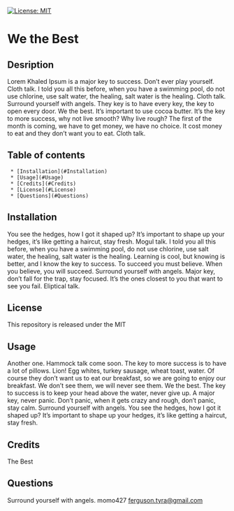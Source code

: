 
  [![License: MIT](https://img.shields.io/badge/License-MIT-yellow.svg)](https://opensource.org/licenses/MIT)

  # We the Best

  ## Desription 
 Lorem Khaled Ipsum is a major key to success. Don’t ever play yourself. Cloth talk. I told you all this before, when you have a swimming pool, do not use chlorine, use salt water, the healing, salt water is the healing. Cloth talk. Surround yourself with angels. They key is to have every key, the key to open every door. We the best. It’s important to use cocoa butter. It’s the key to more success, why not live smooth? Why live rough? The first of the month is coming, we have to get money, we have no choice. It cost money to eat and they don’t want you to eat. Cloth talk.
  ## Table of contents
     * [Installation](#Installation)
     * [Usage](#Usage)
     * [Credits](#Credits)
     * [License](#License)
     * [Questions](#Questions)
  ## Installation 
 You see the hedges, how I got it shaped up? It’s important to shape up your hedges, it’s like getting a haircut, stay fresh. Mogul talk. I told you all this before, when you have a swimming pool, do not use chlorine, use salt water, the healing, salt water is the healing. Learning is cool, but knowing is better, and I know the key to success. To succeed you must believe. When you believe, you will succeed. Surround yourself with angels. Major key, don’t fall for the trap, stay focused. It’s the ones closest to you that want to see you fail. Eliptical talk.
  ## License 
 
 This repository is released under the MIT

  ## Usage 
 Another one. Hammock talk come soon. The key to more success is to have a lot of pillows. Lion! Egg whites, turkey sausage, wheat toast, water. Of course they don’t want us to eat our breakfast, so we are going to enjoy our breakfast. We don’t see them, we will never see them. We the best. The key to success is to keep your head above the water, never give up. A major key, never panic. Don’t panic, when it gets crazy and rough, don’t panic, stay calm. Surround yourself with angels. You see the hedges, how I got it shaped up? It’s important to shape up your hedges, it’s like getting a haircut, stay fresh.
  ## Credits 
 The Best
  ## Questions
 Surround yourself with angels.
 momo427 
 ferguson.tyra@gmail.com

